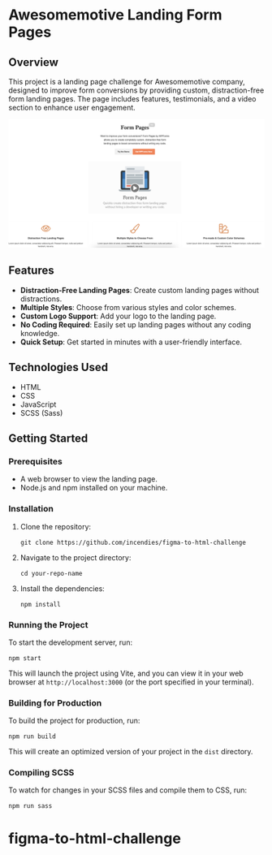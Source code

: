 # Awesomemotive Landing Form Pages

## Overview
This project is a landing page challenge for Awesomemotive company, designed to improve form conversions by providing custom, distraction-free form landing pages. The page includes features, testimonials, and a video section to enhance user engagement.

![Landing Page Screenshot](/figma-to-html-challenge.png)  <!-- Update the path to your screenshot -->


## Features
- **Distraction-Free Landing Pages**: Create custom landing pages without distractions.
- **Multiple Styles**: Choose from various styles and color schemes.
- **Custom Logo Support**: Add your logo to the landing page.
- **No Coding Required**: Easily set up landing pages without any coding knowledge.
- **Quick Setup**: Get started in minutes with a user-friendly interface.

## Technologies Used
- HTML
- CSS
- JavaScript
- SCSS (Sass)

## Getting Started

### Prerequisites
- A web browser to view the landing page.
- Node.js and npm installed on your machine.

### Installation
1. Clone the repository:
   ```
   git clone https://github.com/incendies/figma-to-html-challenge
   ```
2. Navigate to the project directory:
   ```
   cd your-repo-name
   ```
3. Install the dependencies:
   ```
   npm install
   ```

### Running the Project
To start the development server, run:
```
npm start
```
This will launch the project using Vite, and you can view it in your web browser at `http://localhost:3000` (or the port specified in your terminal).

### Building for Production
To build the project for production, run:
```
npm run build
```
This will create an optimized version of your project in the `dist` directory.

### Compiling SCSS
To watch for changes in your SCSS files and compile them to CSS, run:
```
npm run sass
```




# figma-to-html-challenge
